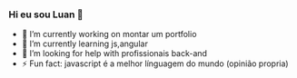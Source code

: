 ### Hi eu sou Luan  👋
- 🔭 I’m currently working on montar um portfolio
 - 🌱 I’m currently learning js,angular
 -  🤔 I’m looking for help with profissionais back-and
 -  ⚡ Fun fact: javascript é a melhor línguagem do mundo (opinião propria)
<!--






